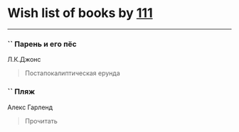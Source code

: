 # Wish list of books by [111](https://my.mail.ru/mail/bytyavka94/)
---

### `` Парень и его пёс
Л.К.Джонс
> Постапокалиптическая ерунда

### `` Пляж
Алекс Гарленд
> Прочитать

